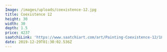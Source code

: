 ```yaml
---
Image: /images/uploads/coexistence-12.jpg
title: Coexistence 12
height: 30
width: 30
depth: 1.5
price: 4237
saatchiLink: 'https://www.saatchiart.com/art/Painting-Coexistence-12/189576/4315957/view'
date: 2019-12-29T01:30:02.536Z
---
```


